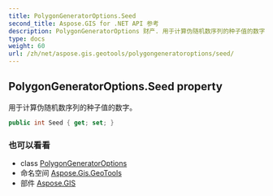 ```yaml
---
title: PolygonGeneratorOptions.Seed
second_title: Aspose.GIS for .NET API 参考
description: PolygonGeneratorOptions 财产. 用于计算伪随机数序列的种子值的数字
type: docs
weight: 60
url: /zh/net/aspose.gis.geotools/polygongeneratoroptions/seed/
---
```

## PolygonGeneratorOptions.Seed property

用于计算伪随机数序列的种子值的数字。

```csharp
public int Seed { get; set; }
```

### 也可以看看

* class [PolygonGeneratorOptions](../)
* 命名空间 [Aspose.Gis.GeoTools](../../polygongeneratoroptions/)
* 部件 [Aspose.GIS](../../../)


